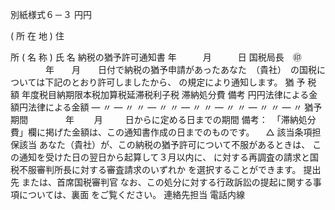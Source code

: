 別紙様式６－３
円円


(
所
在
地
)
住

所
(
名
称
)
氏
名
納税の猶予許可通知書
年　　　月　　　日
国税局長　㊞
　　　　年　　月　　日付で納税の猶予申請があったあなた　（貴社）　の国税については下記のとおり許可しましたから、
の規定により通知します。
猶
予
税
額
年度税目納期限本税加算税延滞税利子税
滞納処分費
備考
円円法律による金額円法律による金額
―
〃
―
〃
〃
―
〃
〃
―
〃
〃
―
〃
〃
―
〃
〃
―
〃
猶予期間　　　　 年 　　月 　 　日からに定める日までの期間
備考：　「滞納処分費」欄に掲げた金額は、この通知書作成の日までのものです。
　△
該当条項担保該当
あなた（貴社）が、この納税の猶予許可について不服があるときは、
この通知を受けた日の翌日から起算して３月以内に、
に対する再調査の請求と国税不服審判所長に対する審査請求のいずれか
を選択することができます。
提出先
または、首席国税審判官
なお、この処分に対する行政訴訟の提起に関する事項については、裏面
をご覧ください。
連絡先担当
電話内線